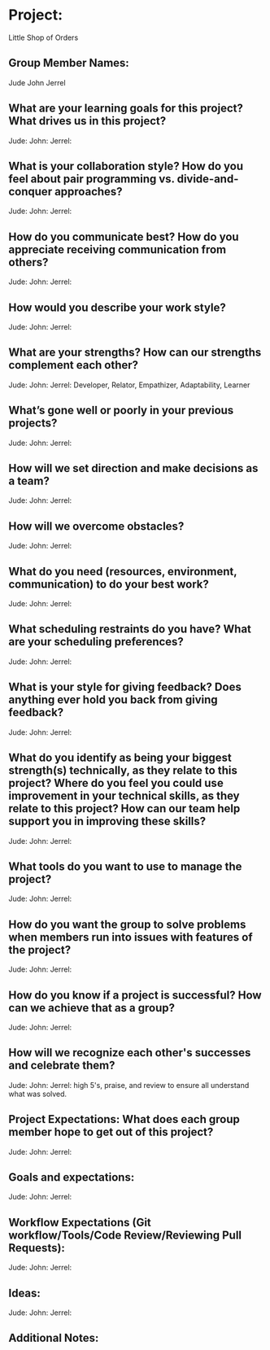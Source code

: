 # Project:

Little Shop of Orders

## Group Member Names:

Jude
John
Jerrel

## What are your learning goals for this project? What drives us in this project?

Jude:
John:
Jerrel:

## What is your collaboration style? How do you feel about pair programming vs. divide-and-conquer approaches?

Jude:
John:
Jerrel:

## How do you communicate best? How do you appreciate receiving communication from others?

Jude:
John:
Jerrel:

## How would you describe your work style?

Jude:
John:
Jerrel:

## What are your strengths? How can our strengths complement each other?

Jude:
John:
Jerrel: Developer, Relator, Empathizer, Adaptability, Learner

## What’s gone well or poorly in your previous projects?

Jude:
John:
Jerrel:

## How will we set direction and make decisions as a team?

Jude:
John:
Jerrel:

## How will we overcome obstacles?

Jude:
John:
Jerrel:

## What do you need (resources, environment, communication) to do your best work?

Jude:
John:
Jerrel:

## What scheduling restraints do you have? What are your scheduling preferences?

Jude:
John:
Jerrel:

## What is your style for giving feedback? Does anything ever hold you back from giving feedback?

Jude:
John:
Jerrel:

## What do you identify as being your biggest strength(s) technically, as they relate to this project? Where do you feel you could use improvement in your technical skills, as they relate to this project? How can our team help support you in improving these skills?

Jude:
John:
Jerrel:

## What tools do you want to use to manage the project?

Jude:
John:
Jerrel:

## How do you want the group to solve problems when members run into issues with features of the project?

Jude:
John:
Jerrel:

## How do you know if a project is successful? How can we achieve that as a group?

Jude:
John:
Jerrel:

## How will we recognize each other's successes and celebrate them?

Jude:
John:
Jerrel: high 5's, praise, and review to ensure all understand what was solved.

## Project Expectations: What does each group member hope to get out of this project?

Jude:
John:
Jerrel:

## Goals and expectations:

Jude:
John:
Jerrel:

## Workflow Expectations (Git workflow/Tools/Code Review/Reviewing Pull Requests):

Jude:
John:
Jerrel:

## Ideas:

Jude:
John:
Jerrel:

## Additional Notes:
